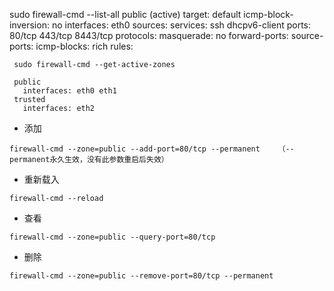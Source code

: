 sudo firewall-cmd --list-all
public (active)
 target: default
 icmp-block-inversion: no
 interfaces: eth0
 sources:
 services: ssh dhcpv6-client
 ports: 80/tcp 443/tcp 8443/tcp
 protocols:
 masquerade: no
 forward-ports:
 source-ports:
 icmp-blocks:
 rich rules:


```
 sudo firewall-cmd --get-active-zones
```

```
 public
   interfaces: eth0 eth1
 trusted
   interfaces: eth2

 ```

+ 添加

```
firewall-cmd --zone=public --add-port=80/tcp --permanent    （--permanent永久生效，没有此参数重启后失效）
```

+ 重新载入

```
firewall-cmd --reload
```

+ 查看

```
firewall-cmd --zone=public --query-port=80/tcp
```

+ 删除

```
firewall-cmd --zone=public --remove-port=80/tcp --permanent
```
